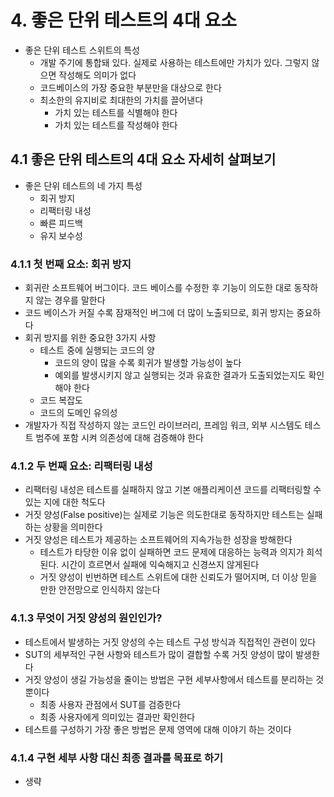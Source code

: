 # 4. 좋은 단위 테스트의 4대 요소
- 좋은 단위 테스트 스위트의 특성
  - 개발 주기에 통합돼 있다. 실제로 사용하는 테스트에만 가치가 있다. 그렇지 않으면 작성해도 의미가 없다
  - 코드베이스의 가장 중요한 부분만을 대상으로 한다
  - 최소한의 유지비로 최대한의 가치를 끌어낸다
    - 가치 있는 테스트를 식별해야 한다
    - 가치 있는 테스트를 작성해야 한다

## 4.1 좋은 단위 테스트의 4대 요소 자세히 살펴보기
- 좋은 단위 테스트의 네 가지 특성
  - 회귀 방지
  - 리팩터링 내성
  - 빠른 피드백
  - 유지 보수성

### 4.1.1 첫 번째 요소: 회귀 방지
- 회귀란 소프트웨어 버그이다. 코드 베이스를 수정한 후 기능이 의도한 대로 동작하지 않는 경우를 말한다
- 코드 베이스가 커질 수록 잠재적인 버그에 더 많이 노출되므로, 회귀 방지는 중요하다
- 회귀 방지를 위한 중요한 3가지 사항
  - 테스트 중에 실행되는 코드의 양
    - 코드의 양이 많을 수록 회귀가 발생할 가능성이 높다
    - 예외를 발생시키지 않고 실행되는 것과 유효한 결과가 도출되었는지도 확인 해야 한다
  - 코드 복잡도
  - 코드의 도메인 유의성
- 개발자가 직접 작성하지 않는 코드인 라이브러리, 프레임 워크, 외부 시스템도 테스트 범주에 포함 시켜 의존성에 대해 검증해야 한다

### 4.1.2 두 번째 요소: 리팩터링 내성
- 리팩터링 내성은 테스트를 실패하지 않고 기본 애플리케이션 코드를 리팩터링할 수 있는 지에 대한 척도다
- 거짓 양성(False positive)는 실제로 기능은 의도한대로 동작하지만 테스트는 실패하는 상황을 의미한다
- 거짓 양성은 테스트가 제공하는 소프트웨어의 지속가능한 성장을 방해한다
  - 테스트가 타당한 이유 없이 실패하면 코드 문제에 대응하는 능력과 의지가 희석된다. 시간이 흐르면서 실패에 익숙해지고 신경쓰지 않게된다
  - 거짓 양성이 빈번하면 테스트 스위트에 대한 신뢰도가 떨어지며, 더 이상 믿을 만한 안전망으로 인식하지 않는다

### 4.1.3 무엇이 거짓 양성의 원인인가?
- 테스트에서 발생하는 거짓 양성의 수는 테스트 구성 방식과 직접적인 관련이 있다
- SUT의 세부적인 구현 사항와 테스트가 많이 결합할 수록 거짓 양성이 많이 발생한다
- 거짓 양성이 생길 가능성을 줄이는 방법은 구현 세부사항에서 테스트를 분리하는 것 뿐이다
  - 최종 사용자 관점에서 SUT를 검증한다
  - 최종 사용자에게 의미있는 결과만 확인한다
- 테스트를 구성하기 가장 좋은 방법은 문제 영역에 대해 이야기 하는 것이다

### 4.1.4 구현 세부 사항 대신 최종 결과를 목표로 하기
- 생략